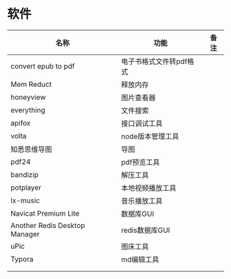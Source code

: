 # 软件

| 名称                          | 功能                    | 备注 |
| ----------------------------- | ----------------------- | ---- |
| convert epub to pdf           | 电子书格式文件转pdf格式 |      |
| Mem Reduct                    | 释放内存                |      |
| honeyview                     | 图片查看器              |      |
| everything                    | 文件搜索                |      |
| apifox                        | 接口调试工具            |      |
| volta                         | node版本管理工具        |      |
| 知悉思维导图                  | 导图                    |      |
| pdf24                         | pdf预览工具             |      |
| bandizip                      | 解压工具                |      |
| potplayer                     | 本地视频播放工具        |      |
| lx-music                      | 音乐播放工具            |      |
| Navicat Premium Lite          | 数据库GUI               |      |
| Another Redis Desktop Manager | redis数据库GUI          |      |
| uPic                          | 图床工具                |      |
| Typora                        | md编辑工具              |      |
|                               |                         |      |
|                               |                         |      |
